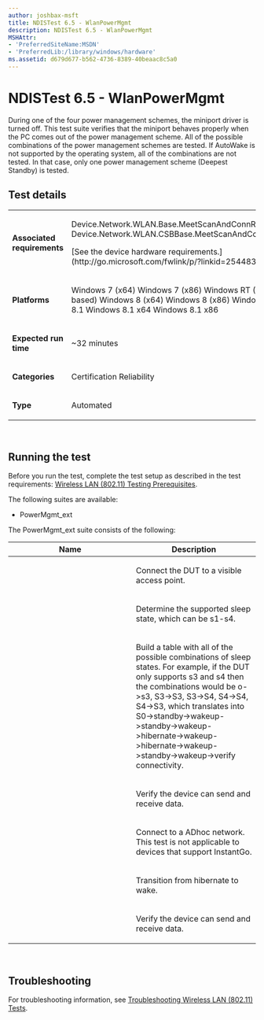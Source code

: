 ```yaml
---
author: joshbax-msft
title: NDISTest 6.5 - WlanPowerMgmt
description: NDISTest 6.5 - WlanPowerMgmt
MSHAttr:
- 'PreferredSiteName:MSDN'
- 'PreferredLib:/library/windows/hardware'
ms.assetid: d679d677-b562-4736-8389-40beaac8c5a0
---
```


# NDISTest 6.5 - WlanPowerMgmt


During one of the four power management schemes, the miniport driver is turned off. This test suite verifies that the miniport behaves properly when the PC comes out of the power management scheme. All of the possible combinations of the power management schemes are tested. If AutoWake is not supported by the operating system, all of the combinations are not tested. In that case, only one power management scheme (Deepest Standby) is tested.

## Test details


<table>
<colgroup>
<col width="50%" />
<col width="50%" />
</colgroup>
<tbody>
<tr class="odd">
<td><p><strong>Associated requirements</strong></p></td>
<td><p>Device.Network.WLAN.Base.MeetScanAndConnReq Device.Network.WLAN.CSBBase.MeetScanAndConnReq</p>
<p>[See the device hardware requirements.](http://go.microsoft.com/fwlink/p/?linkid=254483)</p></td>
</tr>
<tr class="even">
<td><p><strong>Platforms</strong></p></td>
<td><p>Windows 7 (x64) Windows 7 (x86) Windows RT (ARM-based) Windows 8 (x64) Windows 8 (x86) Windows RT 8.1 Windows 8.1 x64 Windows 8.1 x86</p></td>
</tr>
<tr class="odd">
<td><p><strong>Expected run time</strong></p></td>
<td><p>~32 minutes</p></td>
</tr>
<tr class="even">
<td><p><strong>Categories</strong></p></td>
<td><p>Certification Reliability</p></td>
</tr>
<tr class="odd">
<td><p><strong>Type</strong></p></td>
<td><p>Automated</p></td>
</tr>
</tbody>
</table>

 

## Running the test


Before you run the test, complete the test setup as described in the test requirements: [Wireless LAN (802.11) Testing Prerequisites](wireless-lan--80211--testing-prerequisites.md).

The following suites are available:

-   PowerMgmt\_ext

The PowerMgmt\_ext suite consists of the following:

<table>
<colgroup>
<col width="50%" />
<col width="50%" />
</colgroup>
<thead>
<tr class="header">
<th>Name</th>
<th>Description</th>
</tr>
</thead>
<tbody>
<tr class="odd">
<td><p></p></td>
<td><p>Connect the DUT to a visible access point.</p></td>
</tr>
<tr class="even">
<td><p></p></td>
<td><p>Determine the supported sleep state, which can be s1-s4.</p></td>
</tr>
<tr class="odd">
<td><p></p></td>
<td><p>Build a table with all of the possible combinations of sleep states. For example, if the DUT only supports s3 and s4 then the combinations would be o-&gt;s3, S3-&gt;S3, S3-&gt;S4, S4-&gt;S4, S4-&gt;S3, which translates into S0-&gt;standby-&gt;wakeup-&gt;standby-&gt;wakeup-&gt;hibernate-&gt;wakeup-&gt;hibernate-&gt;wakeup-&gt;standby-&gt;wakeup-&gt;verify connectivity.</p></td>
</tr>
<tr class="even">
<td><p></p></td>
<td><p>Verify the device can send and receive data.</p></td>
</tr>
<tr class="odd">
<td><p></p></td>
<td><p>Connect to a ADhoc network. This test is not applicable to devices that support InstantGo.</p></td>
</tr>
<tr class="even">
<td><p></p></td>
<td><p>Transition from hibernate to wake.</p></td>
</tr>
<tr class="odd">
<td><p></p></td>
<td><p>Verify the device can send and receive data.</p></td>
</tr>
</tbody>
</table>

 

## Troubleshooting


For troubleshooting information, see [Troubleshooting Wireless LAN (802.11) Tests](troubleshooting-wireless-lan--80211--tests.md).

 

 







